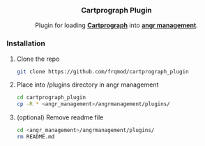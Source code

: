 <br />
<p align="center">

  <h3 align="center">Cartprograph Plugin</h3>

  <p align="center">
    Plugin for loading <a href="https://github.com/ConnorNelson/cartprograph"><strong>Cartprograph</strong></a> into <a href="https://github.com/angr/angr-management"><strong>angr management</strong></a>.
</p>

### Installation

1. Clone the repo
   ```sh
   git clone https://github.com/frqmod/cartprograph_plugin
   ```
2. Place into /plugins directory in angr management
   ```sh
   cd cartprograph_plugin
   cp -R * <angr_management>/angrmanagement/plugins/
   ```

3. (optional) Remove readme file
   ```sh
   cd <angr_management>/angrmanagement/plugins/
   rm README.md
   ```
